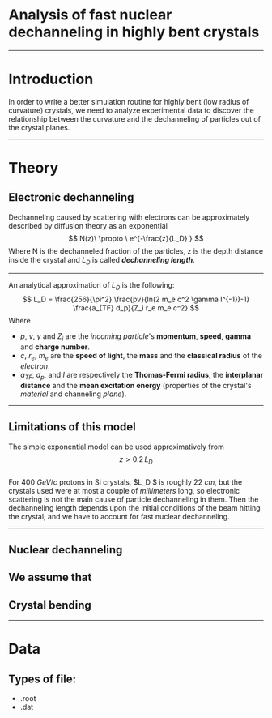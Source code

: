 # Analysis of fast nuclear dechanneling in highly bent crystals
<!-- ![bg 80%](channeling_small.gif) -->

---

# Introduction
<!-- page_number: true -->
<!-- footer: Nuclear dechanneling analysis - Introduction -->
In order to write a better simulation routine for highly bent (low radius of curvature) crystals, we need to analyze experimental data to discover the relationship between the curvature and the dechanneling of particles out of the crystal planes.

---

# Theory
<!-- footer: Nuclear dechanneling analysis - Theory-->

## Electronic dechanneling
Dechanneling caused by scattering with electrons can be approximately described by diffusion theory as an exponential
$$ N(z)\  \propto \ e^{-\frac{z}{L_D} } $$
Where N is the dechanneled fraction of the particles, z is the depth distance inside the crystal and $L_D$ is called _**dechanneling length**_.

---

An analytical approximation of $L_D$ is the following:
$$ L_D = \frac{256}{\pi^2} \frac{pv}{ln(2 m_e c^2 \gamma I^{-1})-1} \frac{a_{TF} d_p}{Z_i r_e m_e c^2} $$
Where 
* $p$, $v$, $\gamma$ and $Z_i$ are the *incoming particle*'s **momentum**, **speed**, **gamma** and **charge number**.
* $c$, $r_e$, $m_e$ are the **speed of light**, the **mass** and the **classical radius** of the *electron*.
* $a_{TF}$, $d_p$, and $I$ are respectively the **Thomas-Fermi radius**, the **interplanar distance** and the **mean excitation energy** (properties of the crystal's *material* and channeling *plane*).

---

## Limitations of this model
The simple exponential model can be used approximatively from  
$$ z > 0.2 \, L_D$$  
For $400\ GeV/c$ protons in Si crystals, $L_D $ is roughly $22\ cm$, but the crystals used were at most a couple of *millimeters* long, so electronic scattering is not the main cause of particle dechanneling in them. Then the dechanneling length depends upon the initial conditions of the beam hitting the crystal, and we have to account for fast nuclear dechanneling.

---

## Nuclear dechanneling
We assume that
---

## Crystal bending

---

# Data 
<!-- footer: Nuclear dechanneling analysis - Data -->
## Types of file:

* .root
* .dat